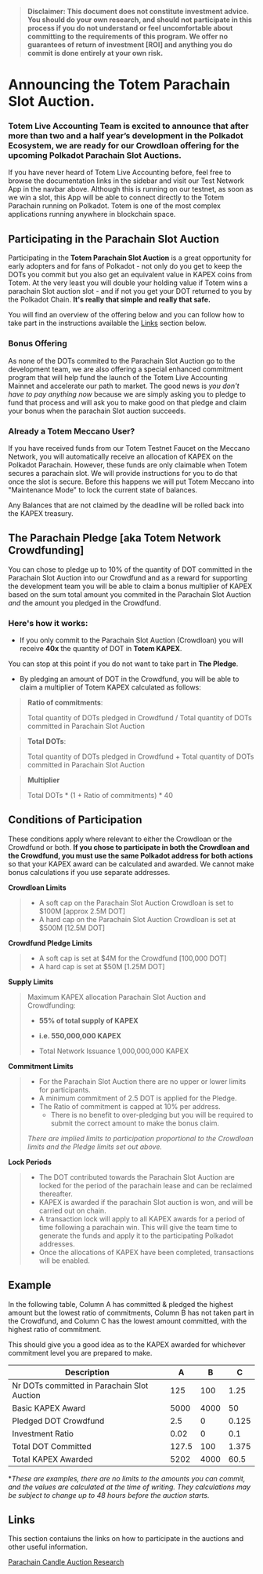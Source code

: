 > **Disclaimer: This document does not constitute investment advice. You should do your own research, and should not participate in this process if you do not understand or feel uncomfortable about committing to the requirements of this program. We offer no guarantees of return of investment [ROI] and anything you do commit is done entirely at your own risk.**

# Announcing the Totem Parachain Slot Auction.

### Totem Live Accounting Team is excited to announce that after more than two and a half year’s development in the Polkadot Ecosystem, we are ready for our Crowdloan offering for the upcoming Polkadot Parachain Slot Auctions.

If you have never heard of Totem Live Accounting before, feel free to browse the documentation links in the sidebar and visit our Test Network App in the navbar above. Although this is running on our testnet, as soon as we win a slot, this App will be able to connect directly to the Totem Parachain running on Polkadot. Totem is one of the most complex applications running anywhere in blockchain space.  
 
## Participating in the Parachain Slot Auction

Participating in the **Totem Parachain Slot Auction** is a great opportunity for early adopters and for fans of Polkadot - not only do you get to keep the DOTs you commit but you also get an equivalent value in KAPEX coins from Totem. At the very least you will double your holding value if Totem wins a parachain Slot auction slot - and if not you get your DOT returned to you by the Polkadot Chain. **It's really that simple and really that safe.**

You will find an overview of the offering below and you can follow how to take part in the instructions available the [Links](#Links) section below. 

### Bonus Offering 

As none of the DOTs commited to the Parachain Slot Auction go to the development team, we are also offering a special enhanced commitment program that will help fund the launch of the Totem Live Accounting Mainnet and accelerate our path to market. The good news is _you don't have to pay anything now_ because we are simply asking you to pledge to fund that process and will ask you to make good on that pledge and claim your bonus when the parachain Slot auction succeeds.

### Already a Totem Meccano User?

If you have received funds from our Totem Testnet Faucet on the Meccano Network, you will automatically receive an allocation of KAPEX on the Polkadot Parachain. However, these funds are only claimable when Totem secures a parachain slot. We will provide instructions for you to do that once the slot is secure. Before this happens we will put Totem Meccano into "Maintenance Mode" to lock the current state of balances.

Any Balances that are not claimed by the deadline will be rolled back into the KAPEX treasury.


## The Parachain Pledge [aka Totem Network Crowdfunding]

You can chose to pledge up to 10% of the quantity of DOT committed in the Parachain Slot Auction into our Crowdfund and as a reward for supporting the development team you will be able to claim a bonus multiplier of KAPEX based on the sum total amount you commited in the Parachain Slot Auction _and_ the amount you pledged in the Crowdfund. 

### Here's how it works:

* If you only commit to the Parachain Slot Auction (Crowdloan) you will receive **40x** the quantity of DOT in **Totem KAPEX**.

You can stop at this point if you do not want to take part in **The Pledge**.

* By pledging an amount of DOT in the Crowdfund, you will be able to claim a multiplier of Totem KAPEX calculated as follows:

> **Ratio of commitments**:
>
> Total quantity of DOTs pledged in Crowdfund / Total quantity of DOTs committed in Parachain Slot Auction

> **Total DOTs**:
>
> Total quantity of DOTs pledged in Crowdfund + Total quantity of DOTs committed in Parachain Slot Auction

> **Multiplier**
>
> Total DOTs * (1 + Ratio of commitments) * 40

## Conditions of Participation

These conditions apply where relevant to either the Crowdloan or the Crowdfund or both. **If you chose to participate in both the Crowdloan and the Crowdfund, you must use the same Polkadot address for both actions** so that your KAPEX award can be calculated and awarded. We cannot make bonus calculations if you use separate addresses.

**Crowdloan Limits**
> * A soft cap on the Parachain Slot Auction Crowdloan is set to $100M [approx 2.5M DOT]
> * A hard cap on the Parachain Slot Auction Crowdloan is set at $500M [12.5M DOT]

**Crowdfund Pledge Limits**
> * A soft cap is set at $4M for the Crowdfund [100,000 DOT]
> * A hard cap is set at $50M [1.25M DOT]

**Supply Limits**
> Maximum KAPEX allocation Parachain Slot Auction and Crowdfunding:
> * **55% of total supply of KAPEX**
> * **i.e. 550,000,000 KAPEX**
>
> * Total Network Issuance 1,000,000,000 KAPEX

**Commitment Limits**
> * For the Parachain Slot Auction there are no upper or lower limits for participants.
> * A minimum commitment of 2.5 DOT is applied for the Pledge.
> * The Ratio of commitment is capped at 10% per address. 
>   * There is no benefit to over-pledging but you will be required to submit the correct amount to make the bonus claim.
>
> _There are implied limits to participation proportional to the Crowdloan limits and the Pledge limits set out above._

**Lock Periods**
> * The DOT contributed towards the Parachain Slot Auction are locked for the period of the parachain lease and can be reclaimed thereafter.
> * KAPEX is awarded if the parachain Slot auction is won, and will be carried out on chain.
> * A transaction lock will apply to all KAPEX awards for a period of time following a parachain win. This will give the team time to generate the funds and apply it to the participating Polkadot addresses. 
> * Once the allocations of KAPEX have been completed, transactions will be enabled. 

## Example

In the following table, Column A has committed & pledged the highest amount but the lowest ratio of commitments, Column B has not taken part in the Crowdfund, and Column C has the lowest amount committed, with the highest ratio of commitment.

This should give you a good idea as to the KAPEX awarded for whichever commitment level you are prepared to make.

|Description|A|B|C|
|---------------------------------------|-------|------|--------|
| Nr DOTs committed in Parachain Slot Auction | 125   | 100  | 1.25  |
| Basic KAPEX Award                 | 5000  | 4000 | 50    |
| Pledged DOT Crowdfund               | 2.5   | 0    | 0.125 |
| Investment Ratio          | 0.02  | 0    | 0.1   |
| Total DOT Committed                   | 127.5 | 100  | 1.375 |
| Total KAPEX Awarded            | 5202  | 4000 | 60.5  |
*_These are examples, there are no limits to the amounts you can commit, and the values are calculated at the time of writing. They calculations may be subject to change up to 48 hours before the auction starts._

## Links

This section contaiuns the links on how to participate in the auctions and other useful information.

[Parachain Candle Auction Research](https://research.web3.foundation/en/latest/polkadot/economics/3-parachain-experiment.html)